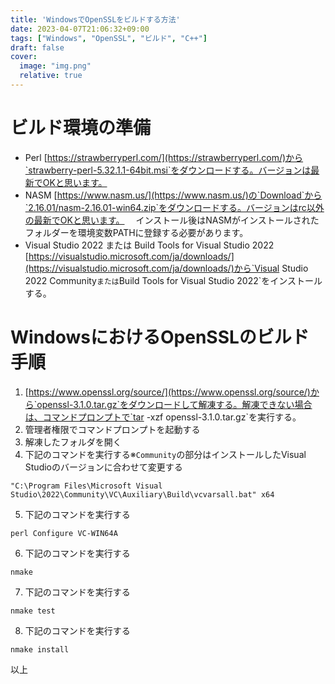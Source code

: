 ```yaml
---
title: 'WindowsでOpenSSLをビルドする方法'
date: 2023-04-07T21:06:32+09:00
tags: ["Windows", "OpenSSL", "ビルド", "C++"]
draft: false
cover:
  image: "img.png"
  relative: true
---
```


# ビルド環境の準備

- Perl
  [https://strawberryperl.com/](https://strawberryperl.com/)から`strawberry-perl-5.32.1.1-64bit.msi`をダウンロードする。バージョンは最新でOKと思います。
- NASM
  [https://www.nasm.us/](https://www.nasm.us/)の`Download`から`2.16.01/nasm-2.16.01-win64.zip`をダウンロードする。バージョンはrc以外の最新でOKと思います。
　インストール後はNASMがインストールされたフォルダーを環境変数PATHに登録する必要があります。
- Visual Studio 2022 または Build Tools for Visual Studio 2022
  [https://visualstudio.microsoft.com/ja/downloads/](https://visualstudio.microsoft.com/ja/downloads/)から`Visual Studio 2022 Community`または`Build Tools for Visual Studio 2022`をインストールする。
  
# WindowsにおけるOpenSSLのビルド手順

1. [https://www.openssl.org/source/](https://www.openssl.org/source/)から`openssl-3.1.0.tar.gz`をダウンロードして解凍する。解凍できない場合は、コマンドプロンプトで`tar -xzf openssl-3.1.0.tar.gz`を実行する。
2. 管理者権限でコマンドプロンプトを起動する
3. 解凍したフォルダを開く
4. 下記のコマンドを実行する※`Community`の部分はインストールしたVisual Studioのバージョンに合わせて変更する
```
"C:\Program Files\Microsoft Visual Studio\2022\Community\VC\Auxiliary\Build\vcvarsall.bat" x64
```
5. 下記のコマンドを実行する
```
perl Configure VC-WIN64A
```
6. 下記のコマンドを実行する
```
nmake
```
7. 下記のコマンドを実行する
```
nmake test
```
8. 下記のコマンドを実行する
```
nmake install
```

以上